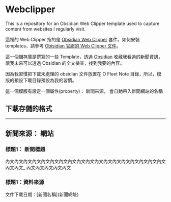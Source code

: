 # Webclipper
This is a repository for an Obsidian Web Clipper template used to capture content from websites I regularly visit.

這裡的 Web Clipper 指的是 [Obsidian Web Clipper](https://github.com/obsidianmd/obsidian-clipper) 套件。如何安裝 templates，請參考 [Obisidian 官網的 Web Clipper 文件](https://help.obsidian.md/web-clipper/templates)。

這一個儲存庫是撰寫的一些 Template，透過 [Obsidian](https://obsidian.md/) 收藏我看過的新聞資訊，讓我未來可以透過 Obsidian 的全文檢查，找到我要的內容。

因為我習慣把下載未處理的 obsidian 文件放置在 O Fleet Note 目錄，所以，模版的預設下載目錄預設為我的習慣。

這一個模版有設定一個屬性(property)： 新聞來源，  會自動帶入新聞網站的名稱

## 下載存儲的格式
---
新聞來源： 網站
---
### 標題1： 新聞標題

內文內文內文內文內文內文內文內文內文內文內文內文內文內文內文內文內文內文內文內文_
內文內文內文內文內文

### 標題1：資料來源
文件下載日期：\[新聞名稱\]\(新聞網址\)

